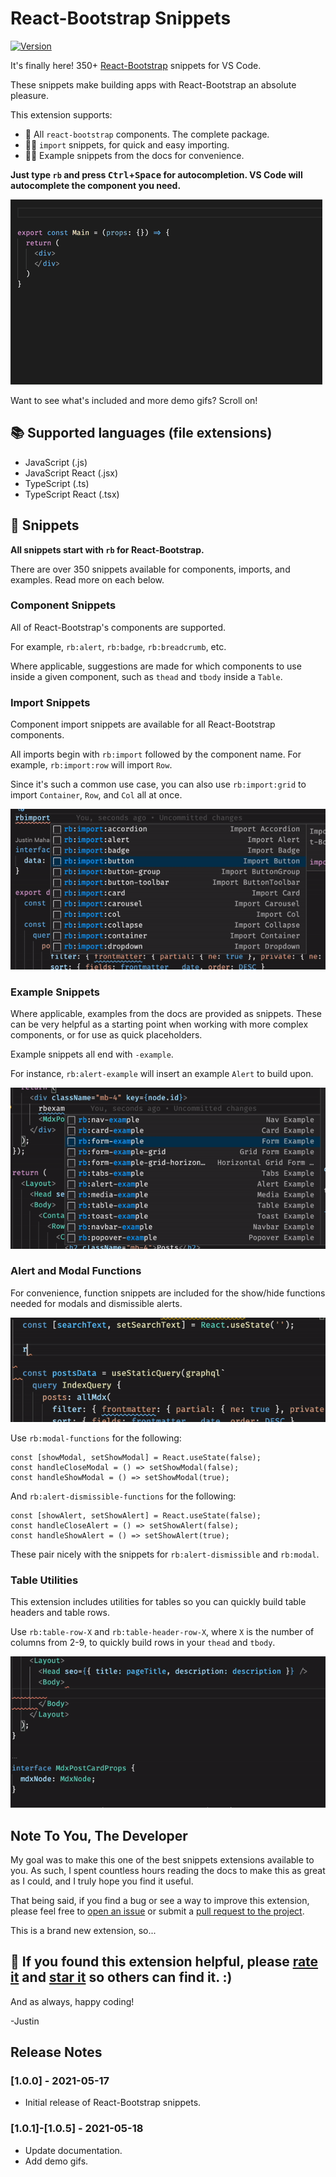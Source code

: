 # React-Bootstrap Snippets

[![Version](https://vsmarketplacebadge.apphb.com/version/justinmahar.react-bootstrap-snippets.svg)](https://marketplace.visualstudio.com/items?itemName=justinmahar.react-bootstrap-snippets)

It's finally here! 350+ [React-Bootstrap](https://react-bootstrap.github.io/) snippets for VS Code.

These snippets make building apps with React-Bootstrap an absolute pleasure.

This extension supports:

- 🙌 All `react-bootstrap` components. The complete package.
- 💁‍♀️ `import` snippets, for quick and easy importing.
- 🙋‍♂️ Example snippets from the docs for convenience.

**Just type `rb` and press <kbd>Ctrl</kbd>+<kbd>Space</kbd> for autocompletion. VS Code will autocomplete the component you need.**

![Demo](./images/demo.gif)

Want to see what's included and more demo gifs? Scroll on!

## 📚 Supported languages (file extensions)
- JavaScript (.js)
- JavaScript React (.jsx)
- TypeScript (.ts)
- TypeScript React (.tsx)

## 📖 Snippets

**All snippets start with `rb` for React-Bootstrap.**

There are over 350 snippets available for components, imports, and examples. Read more on each below.

### Component Snippets

All of React-Bootstrap's components are supported.

For example, `rb:alert`, `rb:badge`, `rb:breadcrumb`, etc.

Where applicable, suggestions are made for which components to use inside a given component, such as `thead` and `tbody` inside a `Table`.

### Import Snippets

Component import snippets are available for all React-Bootstrap components. 

All imports begin with `rb:import` followed by the component name. For example, `rb:import:row` will import `Row`. 

Since it's such a common use case, you can also use `rb:import:grid` to import `Container`, `Row`, and `Col` all at once.

![Imports](./images/imports.gif)

### Example Snippets

Where applicable, examples from the docs are provided as snippets. These can be very helpful as a starting point when working with more complex components, or for use as quick placeholders.

Example snippets all end with `-example`. 

For instance, `rb:alert-example` will insert an example `Alert` to build upon.

![Examples](./images/examples.gif)

### Alert and Modal Functions

For convenience, function snippets are included for the show/hide functions needed for modals and dismissible alerts.

![Functions](./images/functions.gif)

Use `rb:modal-functions` for the following:

```tsx
const [showModal, setShowModal] = React.useState(false);
const handleCloseModal = () => setShowModal(false);
const handleShowModal = () => setShowModal(true);
```

And `rb:alert-dismissible-functions` for the following:

```tsx
const [showAlert, setShowAlert] = React.useState(false);
const handleCloseAlert = () => setShowAlert(false);
const handleShowAlert = () => setShowAlert(true);
```

These pair nicely with the snippets for `rb:alert-dismissible` and `rb:modal`.


### Table Utilities

This extension includes utilities for tables so you can quickly build table headers and table rows.

Use `rb:table-row-X` and `rb:table-header-row-X`, where `X` is the number of columns from 2-9, to quickly build rows in your `thead` and `tbody`.

![Tables](./images/tables.gif)

## Note To You, The Developer

My goal was to make this one of the best snippets extensions available to you. As such, I spent countless hours reading the docs to make this as great as I could, and I truly hope you find it useful.

That being said, if you find a bug or see a way to improve this extension, please feel free to [open an issue](https://github.com/justinmahar/vscode-react-bootstrap-snippets/issues) or submit a [pull request to the project](https://github.com/justinmahar/vscode-react-bootstrap-snippets).

This is a brand new extension, so...

## 🌟 If you found this extension helpful, please **[rate it](https://marketplace.visualstudio.com/items?itemName=justinmahar.react-bootstrap-snippets&ssr=false#review-details)** and **[star it](https://github.com/justinmahar/vscode-react-bootstrap-snippets)** so others can find it. :)

And as always, happy coding!

-Justin

## Release Notes

### [1.0.0] - 2021-05-17

- Initial release of React-Bootstrap snippets.

### [1.0.1]-[1.0.5] - 2021-05-18

- Update documentation. 
- Add demo gifs.